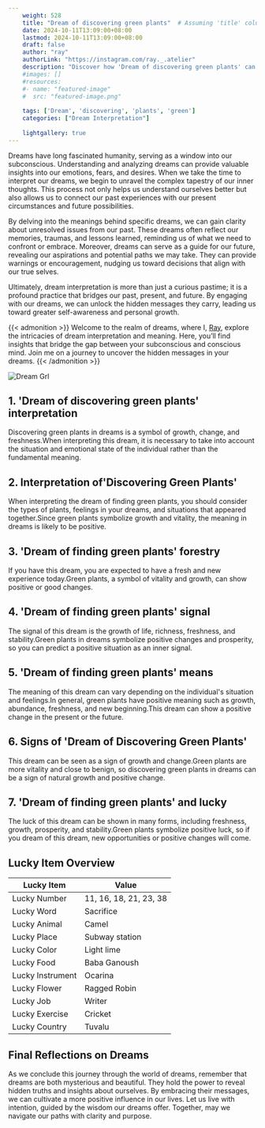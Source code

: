 ```yaml
---
    weight: 528
    title: "Dream of discovering green plants"  # Assuming 'title' column exists
    date: 2024-10-11T13:09:00+08:00
    lastmod: 2024-10-11T13:09:00+08:00
    draft: false
    author: "ray"
    authorLink: "https://instagram.com/ray._.atelier"
    description: "Discover how 'Dream of discovering green plants' can interpret your future and uncover its significant meanings in your life."
    #images: []
    #resources:
    #- name: "featured-image"
    #  src: "featured-image.png"
    
    tags: ['Dream', 'discovering', 'plants', 'green']
    categories: ["Dream Interpretation"]
    
    lightgallery: true
---
```

    
Dreams have long fascinated humanity, serving as a window into our subconscious. Understanding and analyzing dreams can provide valuable insights into our emotions, fears, and desires. When we take the time to interpret our dreams, we begin to unravel the complex tapestry of our inner thoughts. This process not only helps us understand ourselves better but also allows us to connect our past experiences with our present circumstances and future possibilities.

By delving into the meanings behind specific dreams, we can gain clarity about unresolved issues from our past. These dreams often reflect our memories, traumas, and lessons learned, reminding us of what we need to confront or embrace. Moreover, dreams can serve as a guide for our future, revealing our aspirations and potential paths we may take. They can provide warnings or encouragement, nudging us toward decisions that align with our true selves.

Ultimately, dream interpretation is more than just a curious pastime; it is a profound practice that bridges our past, present, and future. By engaging with our dreams, we can unlock the hidden messages they carry, leading us toward greater self-awareness and personal growth.

{{< admonition >}}
Welcome to the realm of dreams, where I, [Ray](https://instagram.com/ray._.atelier), explore the intricacies of dream interpretation and meaning. Here, you’ll find insights that bridge the gap between your subconscious and conscious mind. Join me on a journey to uncover the hidden messages in your dreams.
{{< /admonition >}}

![Dream Grl](https://cdn.pixabay.com/photo/2017/11/02/03/35/gothic-2910057_1280.jpg "Dream Grl")

## 1. 'Dream of discovering green plants' interpretation
Discovering green plants in dreams is a symbol of growth, change, and freshness.When interpreting this dream, it is necessary to take into account the situation and emotional state of the individual rather than the fundamental meaning.

## 2. Interpretation of'Discovering Green Plants'
When interpreting the dream of finding green plants, you should consider the types of plants, feelings in your dreams, and situations that appeared together.Since green plants symbolize growth and vitality, the meaning in dreams is likely to be positive.

## 3. 'Dream of finding green plants' forestry
If you have this dream, you are expected to have a fresh and new experience today.Green plants, a symbol of vitality and growth, can show positive or good changes.

## 4. 'Dream of finding green plants' signal
The signal of this dream is the growth of life, richness, freshness, and stability.Green plants in dreams symbolize positive changes and prosperity, so you can predict a positive situation as an inner signal.

## 5. 'Dream of finding green plants' means
The meaning of this dream can vary depending on the individual's situation and feelings.In general, green plants have positive meaning such as growth, abundance, freshness, and new beginning.This dream can show a positive change in the present or the future.

## 6. Signs of 'Dream of Discovering Green Plants'
This dream can be seen as a sign of growth and change.Green plants are more vitality and close to benign, so discovering green plants in dreams can be a sign of natural growth and positive change.

## 7. 'Dream of finding green plants' and lucky
The luck of this dream can be shown in many forms, including freshness, growth, prosperity, and stability.Green plants symbolize positive luck, so if you dream of this dream, new opportunities or positive changes will come.

## Lucky Item Overview
| Lucky Item          | Value              |
|---------------|--------------------|
| Lucky Number        | 11, 16, 18, 21, 23, 38  |
| Lucky Word          | Sacrifice |
| Lucky Animal        | Camel |
| Lucky Place         | Subway station     |
| Lucky Color         | Light lime     |
| Lucky Food          | Baba Ganoush      |
| Lucky Instrument    | Ocarina |
| Lucky Flower        | Ragged Robin    |
| Lucky Job           | Writer       |
| Lucky Exercise      | Cricket  |
| Lucky Country       | Tuvalu    |


##  Final Reflections on Dreams

As we conclude this journey through the world of dreams, remember that dreams are both mysterious and beautiful. They hold the power to reveal hidden truths and insights about ourselves. By embracing their messages, we can cultivate a more positive influence in our lives. Let us live with intention, guided by the wisdom our dreams offer. Together, may we navigate our paths with clarity and purpose.
